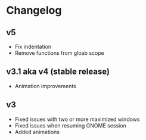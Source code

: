 # Changelog

## v5
- Fix indentation
- Remove functions from gloab scope

## v3.1 aka v4 (stable release)
- Animation improvements

## v3
- Fixed issues with two or more maximized windows
- Fixed issues when resuming GNOME session
- Added animations